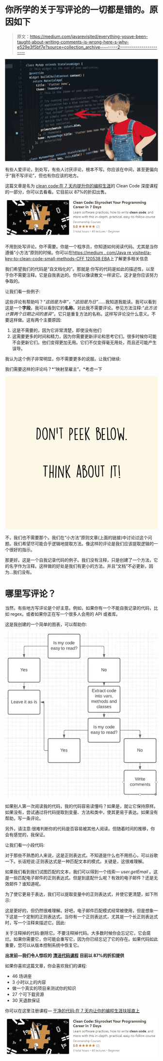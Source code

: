 # 你所学的关于写评论的一切都是错的。原因如下

> 原文：<https://medium.com/javarevisited/everything-youve-been-taught-about-writing-comments-is-wrong-here-s-why-e529e3f5bf7e?source=collection_archive---------2----------------------->

![](img/c3a6633a68d5cdafd8ad3f40df685cd9.png)

有些人爱评论，到处写，有些人讨厌评论，根本不写。你应该在中间，甚至更偏向于“我不写评论”，但也有你应该的地方。

这篇文章是名为 [clean code:在 7 天内提升你的编程生涯](https://rebrand.ly/spcc-comments)的 Clean Code 深度课程的一部分，你可以去看看。它目前以 87%的折扣出售。

[![](img/dc9c4358d48d8c1502f7fa18c29da201.png)](https://rebrand.ly/spcc-comments)

不用到处写评论。你不需要。你是一个程序员，你知道如何阅读代码。尤其是当你遵循“小方法”原则的时候。你可以在[https://medium . com/Java re visited/a-key-to-clean-code-small-methods-CFF 120538 EBA](/javarevisited/a-key-to-clean-code-small-methods-cff120538eba)上了解更多相关信息

我们希望我们的代码是“自文档化的”。那就是:你写的代码是如此的描述性，以至于你不需要注释。它是自我表达的。你可以像读散文一样读它。这才是你应该努力争取的。

让我们看一些例子:

这些评论有帮助吗？*“这田是为年”，“这田是为日”*……我知道我能读。我可以看到这是一个**字段**，我可以看到它的**名称**。对此我不需要评论。参见方法注释:*“此方法计算两个日期之间的差异”*。它只是重复方法的名称。这样写评论没什么意义。不要这样做。这有两个主要原因:

1.  这是不需要的，因为它非常清楚，即使没有他们
2.  这需要更多的时间和精力，因为你需要更新评论和思考它们。很多时候你可能不会更新它们。他们变得更加无用。它们不仅变得毫无用处，而且还可能产生误导。

我认为这个例子非常明显，你不需要更多的说服。让我们继续:

我们需要这样的评论吗？*“映射至雇主”。*考虑一下

![](img/8a431b0ed34c31c21ce30618c9e1dfe7.png)

不，我们也不需要那个。我们在“小方法”原则文章(上面的链接)中讨论过这个问题。我们希望尽可能合乎逻辑地提取方法。像这样的评论是我们应该提取逻辑的一个很好的指示。

那更好。这是一个自我记录代码的例子。我们没有注释，只是创建了一个方法，它的名字作为注释。这样做的好处是我们有更小的方法，并且“文档”不必更新，因为…我们没有。

# 哪里写评论？

当然，有些地方写评论是个好主意。例如，如果你有一个不能自我记录的代码，比如 regex。或者如果你正在写一个很多人会用的 API 或者库。

这是我创建的一个简单的图表，可以帮助你:

![](img/b7207dfc2dac5ac760375cd233b10cd4.png)

如果别人第一次阅读我的代码，我的代码容易读懂吗？如果是，就让它保持原样。如果没有，尝试通过将代码提取到变量、方法和类中，使其更易于表达。如果没有帮助，写一条评论。

另外，请注意:很难判断你的代码是否容易被其他人阅读。但随着时间的推移，你会有感觉的，我保证。

让我们看一小段代码:

对于那些不熟悉的人来说，这是正则表达式。不知道是什么也不用担心，可以谷歌一下。长话短说:正则表达式是一种匹配文本的模式。关键是，这很难理解。

如果我们看到我们试图匹配的文本，我们可以得到一个线索— *user.getEmail* 。这是一些匹配电子邮件的正则表达式。但是到底配什么呢？有效的电子邮件？还是无效邮件？谁知道呢。

为了使它更易于表达，我们可以提取变量中的正则表达式，并使它更清楚，如下所示:

这是更好的，但仍然很难理解。好吧，电子邮件匹配模式经常被使用，但是想象一下这是一个定制的正则表达式。当你有一个正则表达式，尤其是一个长正则表达式时，写一个注释来描述它。因此:

关于注释掉的代码:删除它。不要注释掉代码。大多数时候你会忘记它，它会腐烂。如果你需要它，你可能会重写它，因为你已经忘记了它的存在。如果代码如此重要，您可以从版本控制系统中恢复它。

**出发前—我们令人惊叹的** [**清洁代码课程**](https://gist.github.com/devsmanship/536891e121dc55b87eb46268e81f48fe) **目前以 87%的折扣提供**

如果你喜欢这篇文章，你会喜欢我们的课程:

*   46 场讲座
*   3 小时以上的内容
*   做一个真实的项目来测试你的知识
*   27 个可下载资源
*   30 天退款保证

你可以在这里注册课程— [干净的代码:在 7 天内让你的编程生涯扶摇直上](https://rebrand.ly/spcc-comments)

[![](img/dc9c4358d48d8c1502f7fa18c29da201.png)](https://rebrand.ly/spcc-comments)